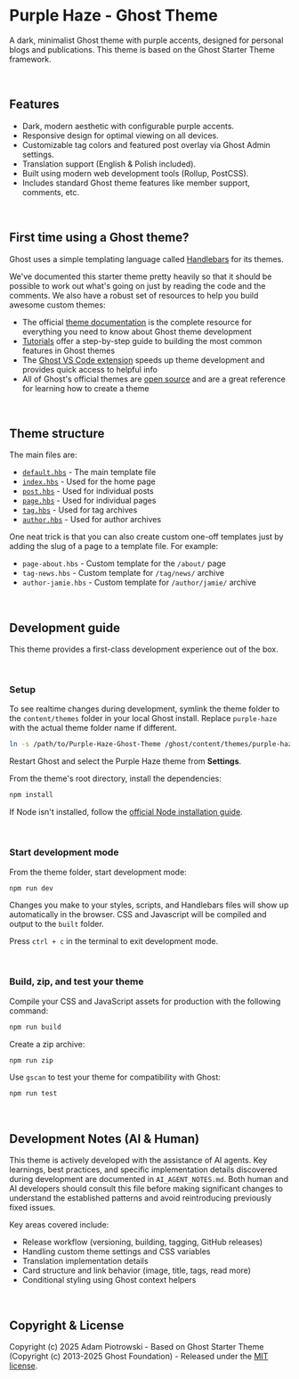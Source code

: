# Purple Haze - Ghost Theme

A dark, minimalist Ghost theme with purple accents, designed for personal blogs and publications. This theme is based on the Ghost Starter Theme framework.

&nbsp;

## Features

- Dark, modern aesthetic with configurable purple accents.
- Responsive design for optimal viewing on all devices.
- Customizable tag colors and featured post overlay via Ghost Admin settings.
- Translation support (English & Polish included).
- Built using modern web development tools (Rollup, PostCSS).
- Includes standard Ghost theme features like member support, comments, etc.

&nbsp;

## First time using a Ghost theme?

Ghost uses a simple templating language called [Handlebars](http://handlebarsjs.com/) for its themes.

We've documented this starter theme pretty heavily so that it should be possible to work out what's going on just by reading the code and the comments. We also have a robust set of resources to help you build awesome custom themes:

- The official [theme documentation](https://ghost.org/docs/themes) is the complete resource for everything you need to know about Ghost theme development
- [Tutorials](https://ghost.org/tutorials/) offer a step-by-step guide to building the most common features in Ghost themes
- The [Ghost VS Code extension](https://marketplace.visualstudio.com/items?itemName=TryGhost.ghost) speeds up theme development and provides quick access to helpful info
- All of Ghost's official themes are [open source](https://github.com/tryghost) and are a great reference for learning how to create a theme

&nbsp;

## Theme structure

The main files are:

- [`default.hbs`](default.hbs) - The main template file
- [`index.hbs`](index.hbs) - Used for the home page
- [`post.hbs`](post.hbs) - Used for individual posts
- [`page.hbs`](page.hbs) - Used for individual pages
- [`tag.hbs`](tag.hbs) - Used for tag archives
- [`author.hbs`](author.hbs) - Used for author archives

One neat trick is that you can also create custom one-off templates just by adding the slug of a page to a template file. For example:

- `page-about.hbs` - Custom template for the `/about/` page
- `tag-news.hbs` - Custom template for `/tag/news/` archive
- `author-jamie.hbs` - Custom template for `/author/jamie/` archive

&nbsp;

## Development guide

This theme provides a first-class development experience out of the box.

&nbsp;

### Setup

To see realtime changes during development, symlink the theme folder to the `content/themes` folder in your local Ghost install. Replace `purple-haze` with the actual theme folder name if different.

```bash
ln -s /path/to/Purple-Haze-Ghost-Theme /ghost/content/themes/purple-haze
```

Restart Ghost and select the Purple Haze theme from **Settings**.

From the theme's root directory, install the dependencies:

```bash
npm install
```

If Node isn't installed, follow the [official Node installation guide](https://nodejs.org/).

&nbsp;

### Start development mode

From the theme folder, start development mode:

```bash
npm run dev
```

Changes you make to your styles, scripts, and Handlebars files will show up automatically in the browser. CSS and Javascript will be compiled and output to the `built` folder.

Press `ctrl + c` in the terminal to exit development mode.

&nbsp;

### Build, zip, and test your theme

Compile your CSS and JavaScript assets for production with the following command:

```bash
npm run build
```

Create a zip archive:

```bash
npm run zip
```

Use `gscan` to test your theme for compatibility with Ghost:

```bash
npm run test
```

&nbsp;

## Development Notes (AI & Human)

This theme is actively developed with the assistance of AI agents. Key learnings, best practices, and specific implementation details discovered during development are documented in `AI_AGENT_NOTES.md`. Both human and AI developers should consult this file before making significant changes to understand the established patterns and avoid reintroducing previously fixed issues.

Key areas covered include:
- Release workflow (versioning, building, tagging, GitHub releases)
- Handling custom theme settings and CSS variables
- Translation implementation details
- Card structure and link behavior (image, title, tags, read more)
- Conditional styling using Ghost context helpers

&nbsp;

## Copyright & License

Copyright (c) 2025 Adam Piotrowski - Based on Ghost Starter Theme (Copyright (c) 2013-2025 Ghost Foundation) - Released under the [MIT license](LICENSE).
